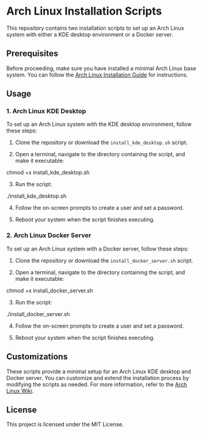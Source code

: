 # Arch Linux Installation Scripts

This repository contains two installation scripts to set up an Arch Linux system with either a KDE desktop environment or a Docker server.

## Prerequisites

Before proceeding, make sure you have installed a minimal Arch Linux base system. You can follow the [Arch Linux Installation Guide](https://wiki.archlinux.org/title/Installation_guide) for instructions.

## Usage

### 1. Arch Linux KDE Desktop

To set up an Arch Linux system with the KDE desktop environment, follow these steps:

1. Clone the repository or download the `install_kde_desktop.sh` script.

2. Open a terminal, navigate to the directory containing the script, and make it executable:

chmod +x install_kde_desktop.sh

3. Run the script:

./install_kde_desktop.sh

4. Follow the on-screen prompts to create a user and set a password.

5. Reboot your system when the script finishes executing.

### 2. Arch Linux Docker Server

To set up an Arch Linux system with a Docker server, follow these steps:

1. Clone the repository or download the `install_docker_server.sh` script.

2. Open a terminal, navigate to the directory containing the script, and make it executable:

chmod +x install_docker_server.sh

3. Run the script:

./install_docker_server.sh


4. Follow the on-screen prompts to create a user and set a password.

5. Reboot your system when the script finishes executing.

## Customizations

These scripts provide a minimal setup for an Arch Linux KDE desktop and Docker server. You can customize and extend the installation process by modifying the scripts as needed. For more information, refer to the [Arch Linux Wiki](https://wiki.archlinux.org/).

## License

This project is licensed under the MIT License.

